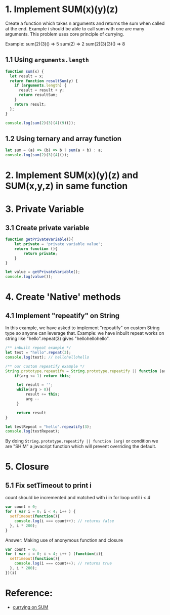 # 1. Implement SUM(x)(y)(z)

Create a function which takes n arguments and returns the sum when called at the end. Example i should be able to call sum with one are many arguments. This problem uses core principle of currying.

Example:
sum(2)(3)() => 5
sum(2) => 2
sum(2)(3)(3)() => 8

## 1.1 Using `arguments.length`

```js
function sum(x) {
  let result = x;
  return function resultSum(y) {
    if (arguments.length) {
      result = result + y;
      return resultSum;
    }
    return result;
  };
}

console.log(sum(2)(3)(4)(9)());
```

## 1.2 Using ternary and array function

```js
let sum = (a) => (b) => b ? sum(a + b) : a;
console.log(sum(2)(3)(4)());
```

# 2. Implement SUM(x)(y)(z) and SUM(x,y,z) in same function





# 3. Private Variable 

## 3.1 Create private variable 
```js
function getPrivateVariable(){
    let private = 'private variable value';
    return function (){
        return private;
    }
}

let value = getPrivateVariable();
console.log(value());
```

# 4. Create 'Native' methods

## 4.1 Implement "repeatify" on String

In this example, we have asked to implement "repeatify" on custom String type so anyone can 
leverage that. Example: we have inbuilt repeat works on string like "hello".repeat(3) gives
"hellohellohello". 
```js
/** inbuilt repeat example */
let test = "hello".repeat(3);
console.log(test); // hellohellohello

/** our custom repeatify example */
String.prototype.repeatify = String.prototype.repeatify || function (arg) {
    if(arg <= 1) return this;

     let result = '';
     while(arg > 0){
         result += this;
         arg --
     }

     return result
}

let testRepeat = "hello".repeatify(3);
console.log(testRepeat);
```
By doing `String.prototype.repeatify || function (arg)` or condition we are "SHIM" a
javacript function which will prevent overriding the default.


# 5. Closure
## 5.1 Fix setTimeout to print i
count should be incremented and matched with i in for loop until i < 4
```js
var count = 0; 
for ( var i = 0; i < 4; i++ ) { 
  setTimeout(function(){ 
    console.log(i === count++); // returns false
  }, i * 200); 
}
```
Answer: Making use of anonymous function and closure
```js
var count = 0; 
for ( var i = 0; i < 4; i++ ) (function(i){ 
  setTimeout(function(){ 
    console.log(i === count++); // returns true
  }, i * 200); 
})(i)

```

# Reference:

- [currying on SUM](https://theanubhav.com/2019/02/03/js-currying-in-interview/#add234-for-endless-number-of-parameters)
